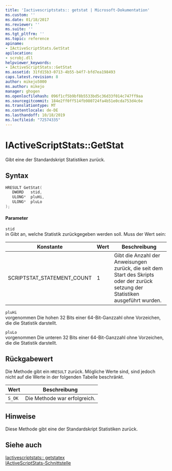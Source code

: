 ```yaml
---
title: 'Iactivescriptstats:: getstat | Microsoft-Dokumentation'
ms.custom: ''
ms.date: 01/18/2017
ms.reviewer: ''
ms.suite: ''
ms.tgt_pltfrm: ''
ms.topic: reference
apiname:
- IActiveScriptStats.GetStat
apilocation:
- scrobj.dll
helpviewer_keywords:
- IActiveScriptStats::GetStat
ms.assetid: 31fd15b3-0713-4b55-b4f7-bfd7ea198493
caps.latest.revision: 8
author: mikejo5000
ms.author: mikejo
manager: ghogen
ms.openlocfilehash: 096f1cf5b9bf8b5533bd5c36d33f014c747ff9aa
ms.sourcegitcommit: 184e2ff0ff514fb980724fa4b51e0cda753d4c6e
ms.translationtype: MT
ms.contentlocale: de-DE
ms.lasthandoff: 10/18/2019
ms.locfileid: "72574335"
---
```

# <a name="iactivescriptstatsgetstat"></a>IActiveScriptStats::GetStat
Gibt eine der Standardskript Statistiken zurück.  
  
## <a name="syntax"></a>Syntax  
  
```cpp
HRESULT GetStat(  
   DWORD   stid,  
   ULONG*  pluHi,  
   ULONG*  pluLo  
);  
```  
  
#### <a name="parameters"></a>Parameter  
 `stid`  
 in Gibt an, welche Statistik zurückgegeben werden soll. Muss der Wert sein:  
  
|Konstante|Wert|Beschreibung|  
|--------------|-----------|-----------------|  
|SCRIPTSTAT_STATEMENT_COUNT|1|Gibt die Anzahl der Anweisungen zurück, die seit dem Start des Skripts oder der zurück setzung der Statistiken ausgeführt wurden.|  
  
 `pluHi`  
 vorgenommen Die hohen 32 Bits einer 64-Bit-Ganzzahl ohne Vorzeichen, die die Statistik darstellt.  
  
 `pluLo`  
 vorgenommen Die unteren 32 Bits einer 64-Bit-Ganzzahl ohne Vorzeichen, die die Statistik darstellt.  
  
## <a name="return-value"></a>Rückgabewert  
 Die Methode gibt ein `HRESULT` zurück. Mögliche Werte sind, sind jedoch nicht auf die Werte in der folgenden Tabelle beschränkt.  
  
|Wert|Beschreibung|  
|-----------|-----------------|  
|`S_OK`|Die Methode war erfolgreich.|  
  
## <a name="remarks"></a>Hinweise  
 Diese Methode gibt eine der Standardskript Statistiken zurück.  
  
## <a name="see-also"></a>Siehe auch  
 [Iactivescriptstats:: getstatex](../../winscript/reference/iactivescriptstats-getstatex.md)    
 [IActiveScriptStats-Schnittstelle](../../winscript/reference/iactivescriptstats-interface.md)